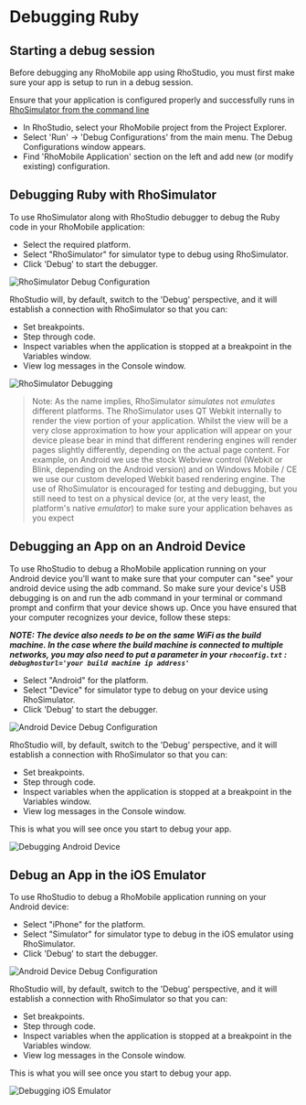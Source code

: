 # Debugging Ruby

## Starting a debug session
Before debugging any RhoMobile app using RhoStudio, you must first make sure your app is setup to run in a debug session.

Ensure that your application is configured properly and successfully runs in [RhoSimulator from the command line](#running-rhosimulator-from-command-line)

* In RhoStudio, select your RhoMobile project from the Project Explorer.
* Select 'Run' -> 'Debug Configurations' from the main menu. The Debug Configurations window appears.
* Find 'RhoMobile Application' section on the left and add new (or modify existing) configuration.

## Debugging Ruby with RhoSimulator
To use RhoSimulator along with RhoStudio debugger to debug the Ruby code in your RhoMobile application:

* Select the required platform.
* Select "RhoSimulator" for simulator type to debug using RhoSimulator.
* Click 'Debug' to start the debugger.

![RhoSimulator Debug Configuration](https://s3.amazonaws.com/docs.tau-technologies.com/images/guide/debugging_with_rhosimulator/debug-configuration.png)

RhoStudio will, by default, switch to the 'Debug' perspective, and it will establish a connection with RhoSimulator so that you can:

* Set breakpoints.
* Step through code.
* Inspect variables when the application is stopped at a breakpoint in the Variables window.
* View log messages in the Console window.

![RhoSimulator Debugging](https://s3.amazonaws.com/docs.tau-technologies.com/images/guide/debugging_with_rhosimulator/rhostudio-debug-ruby.png)

> Note: As the name implies, RhoSimulator *simulates* not *emulates* different platforms. The RhoSimulator uses QT Webkit internally to render the view portion of your application.  Whilst the view will be a very close approximation to how your application will appear on your device please bear in mind that different rendering engines will render pages slightly differently, depending on the actual page content.  For example, on Android we use the stock Webview control (Webkit or Blink, depending on the Android version) and on Windows Mobile / CE we use our custom developed Webkit based rendering engine. The use of RhoSimulator is encouraged for testing and debugging, but you still need to test on a physical device (or, at the very least, the platform's native *emulator*) to make sure your application behaves as you expect

## Debugging an App on an Android Device
To use RhoStudio to debug a RhoMobile application running on your Android device you'll want to make sure that your computer can "see" your android device using the adb command. So make sure your device's USB debugging is on and run the adb command in your terminal or command prompt and confirm that your device shows up. Once you have ensured that your computer recognizes your device, follow these steps:

***NOTE: The device also needs to be on the same WiFi as the build machine. In the case where the build machine is connected to multiple networks, you may also need to put a parameter in your `rhoconfig.txt` : `debughosturl='your build machine ip address'`***

* Select "Android" for the platform.
* Select "Device" for simulator type to debug on your device using RhoSimulator.
* Click 'Debug' to start the debugger.

![Android Device Debug Configuration](https://s3.amazonaws.com/docs.tau-technologies.com/images/rhodocs/guide/debugging_ruby/android_device_debug_config.png)

RhoStudio will, by default, switch to the 'Debug' perspective, and it will establish a connection with RhoSimulator so that you can:

* Set breakpoints.
* Step through code.
* Inspect variables when the application is stopped at a breakpoint in the Variables window.
* View log messages in the Console window.

This is what you will see once you start to debug your app.

![Debugging Android Device](https://s3.amazonaws.com/docs.tau-technologies.com/images/rhodocs/guide/debugging_ruby/debug_android_device.png)

## Debug an App in the iOS Emulator
To use RhoStudio to debug a RhoMobile application running on your Android device:

* Select "iPhone" for the platform.
* Select "Simulator" for simulator type to debug in the iOS emulator using RhoSimulator.
* Click 'Debug' to start the debugger.

![Android Device Debug Configuration](https://s3.amazonaws.com/docs.tau-technologies.com/images/rhodocs/guide/debugging_ruby/ios_emulator_debug_config.png)

RhoStudio will, by default, switch to the 'Debug' perspective, and it will establish a connection with RhoSimulator so that you can:

* Set breakpoints.
* Step through code.
* Inspect variables when the application is stopped at a breakpoint in the Variables window.
* View log messages in the Console window.

This is what you will see once you start to debug your app.

![Debugging iOS Emulator](https://s3.amazonaws.com/docs.tau-technologies.com/images/rhodocs/guide/debugging_ruby/debug_ios_emulator.png)
